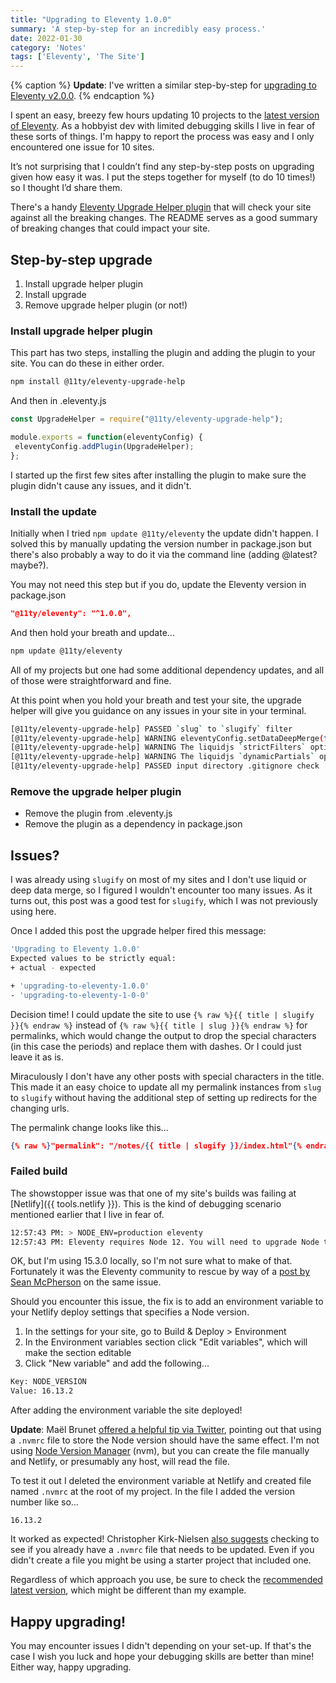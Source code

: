```yaml
---
title: "Upgrading to Eleventy 1.0.0"
summary: 'A step-by-step for an incredibly easy process.'
date: 2022-01-30
category: 'Notes'
tags: ['Eleventy', 'The Site']
---
```


{% caption %}
<strong>Update</strong>: I've written a similar step-by-step for <a href="/notes/upgrading-to-eleventy-2-0-0/">upgrading to Eleventy v2.0.0</a>.
{% endcaption %}

I spent an easy, breezy few hours updating 10 projects to the [latest version of Eleventy](https://www.11ty.dev/blog/eleventy-one-point-oh/#install-or-upgrade). As a hobbyist dev with limited debugging skills I live in fear of these sorts of things. I'm happy to report the process was easy and I only encountered one issue for 10 sites.

It’s not surprising that I couldn’t find any step-by-step posts on upgrading given how easy it was. I put the steps together for myself (to do 10 times!) so I thought I’d share them.

There's a handy [Eleventy Upgrade Helper plugin](https://github.com/11ty/eleventy-upgrade-help) that will check your site against all the breaking changes. The README serves as a good summary of breaking changes that could impact your site.

## Step-by-step upgrade

1. Install upgrade helper plugin
2. Install upgrade
3. Remove upgrade helper plugin (or not!)

### Install upgrade helper plugin
This part has two steps, installing the plugin and adding the plugin to your site. You can do these in either order.

```bash
npm install @11ty/eleventy-upgrade-help
```

And then in .eleventy.js

```js
const UpgradeHelper = require("@11ty/eleventy-upgrade-help");

module.exports = function(eleventyConfig) {
 eleventyConfig.addPlugin(UpgradeHelper);
};
```

I started up the first few sites after installing the plugin to make sure the plugin didn't cause any issues, and it didn't.

### Install the update
Initially when I tried `npm update @11ty/eleventy` the update didn't happen. I solved this by manually updating the version number in package.json but there's also probably a way to do it via the command line (adding @latest? maybe?).

You may not need this step but if you do, update the Eleventy version in package.json

```json
"@11ty/eleventy": "^1.0.0",
```

And then hold your breath and update...

```bash
npm update @11ty/eleventy
```
All of my projects but one had some additional dependency updates, and all of those were straightforward and fine.

At this point when you hold your breath and test your site, the upgrade helper will give you guidance on any issues in your site in your terminal.

```bash
[@11ty/eleventy-upgrade-help] PASSED `slug` to `slugify` filter
[@11ty/eleventy-upgrade-help] WARNING eleventyConfig.setDataDeepMerge(true) is the new 1.0 default. Revert with eleventyConfig.setDataDeepMerge(false);
[@11ty/eleventy-upgrade-help] WARNING The liquidjs `strictFilters` option default (in Eleventy) changed from false to true. Revert with `eleventyConfig.setLiquidOptions({ strictFilters: false })`.
[@11ty/eleventy-upgrade-help] WARNING The liquidjs `dynamicPartials` option default changed from false to true. Functionally this means `include` statements require quotes now. Revert with `eleventyConfig.setLiquidOptions({ dynamicPartials: false })`.
[@11ty/eleventy-upgrade-help] PASSED input directory .gitignore check
```

### Remove the upgrade helper plugin
* Remove the plugin from .eleventy.js
* Remove the plugin as a dependency in package.json

## Issues?
I was already using `slugify` on most of my sites and I don't use liquid or deep data merge, so I figured I wouldn't encounter too many issues. As it turns out, this post was a good test for `slugify`, which I was not previously using here.

Once I added this post the upgrade helper fired this message:

```bash
'Upgrading to Eleventy 1.0.0'
Expected values to be strictly equal:
+ actual - expected

+ 'upgrading-to-eleventy-1.0.0'
- 'upgrading-to-eleventy-1-0-0'
```

Decision time! I could update the site to use `{% raw %}{{ title | slugify }}{% endraw %}` instead of `{% raw %}{{ title | slug }}{% endraw %}` for permalinks, which would change the output to drop the special characters (in this case the periods) and replace them with dashes. Or I could just leave it as is.

Miraculously I don't have any other posts with special characters in the title. This made it an easy choice to update all my permalink instances from `slug` to `slugify` without having the additional step of setting up redirects for the changing urls.

The permalink change looks like this...

```json
{% raw %}"permalink": "/notes/{{ title | slugify }}/index.html"{% endraw %}
```

### Failed build
The showstopper issue was that one of my site's builds was failing at [Netlify]({{ tools.netlify }}). This is the kind of debugging scenario mentioned earlier that I live in fear of.

```bash
12:57:43 PM: > NODE_ENV=production eleventy
12:57:43 PM: Eleventy requires Node 12. You will need to upgrade Node to use Eleventy!
```

OK, but I'm using 15.3.0 locally, so I'm not sure what to make of that. Fortunately it was the Eleventy community to rescue by way of a [post by Sean McPherson](https://www.seanmcp.com/articles/upgrading-an-eleventy-site-to-1-0-0/) on the same issue.

Should you encounter this issue, the fix is to add an environment variable to your Netlify deploy settings that specifies a Node version.

1. In the settings for your site, go to Build & Deploy > Environment
2. In the Environment variables section click "Edit variables", which will make the section editable
3. Click "New variable" and add the following...

```html
Key: NODE_VERSION
Value: 16.13.2
```

After adding the environment variable the site deployed!

**Update**: Maël Brunet [offered a helpful tip via Twitter](https://twitter.com/MaelB/status/1488140840673452035), pointing out that using a `.nvmrc` file to store the Node version should have the same effect. I'm not using [Node Version Manager](https://heynode.com/tutorial/install-nodejs-locally-nvm/) (nvm), but you can create the file manually and Netlify, or presumably any host, will read the file.

To test it out I deleted the environment variable at Netlify and created file named `.nvmrc` at the root of my project. In the file I added the version number like so...

```text
16.13.2
```

It worked as expected! Christopher Kirk-Nielsen [also suggests](https://twitter.com/ckirknielsen/status/1488159743097151491) checking to see if you already have a `.nvmrc` file that needs to be updated. Even if you didn't create a file you might be using a starter project that included one.

Regardless of which approach you use, be sure to check the [recommended latest version](https://nodejs.org/), which might be different than my example.


## Happy upgrading!
You may encounter issues I didn't depending on your set-up. If that's the case I wish you luck and hope your debugging skills are better than mine! Either way, happy upgrading.
